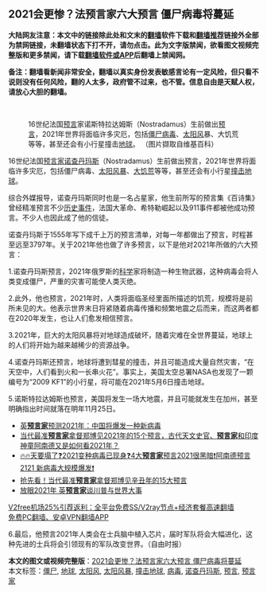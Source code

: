  <h2>2021会更惨？法预言家六大预言 僵尸病毒将蔓延</h2> <p class="notice"><b>大陆网友注意：本文中的链接除此处和文末的<a href="https://github.com/bannedbook/fanqiang" >翻墙</a>软件下载和<a href="https://github.com/killgcd/justmysocks/blob/master/README.md">翻墙推荐</a>链接外全部为禁网链接，未翻墙状态下打不开，请勿点击。此为文字版禁闻，欲看图文视频完整版和更多禁闻，请下载<a href="https://github.com/bannedbook/fanqiang">翻墙软件或APP</a>后翻墙上禁闻网。</p><p>备注：翻墙看新闻非常安全，翻墙以真实身份发表敏感言论有一定风险，但只看不说则没有任何风险，翻的人太多，政府管不过来，也不管。信息自由是天赋人权，请放心大胆的翻墙。</b></p>  <div class="entry"> <br /> <figure><figcaption class="wp-caption-text">16世纪法国<span class='wp_keywordlink'><a href="https://www.bannedbook.org/forum5/" title="预言玄学禁书下载" rel="nofollow">预言</a></span>家诺斯特拉达姆斯（Nostradamus）生前做出<a href="https://www.bannedbook.org/bnews/tag/%e9%a2%84%e8%a8%80/" class="st_tag internal_tag" rel="tag" title="标签 预言 下的日志">预言</a>，2021年世界将面临许多灾厄，包括<a href="https://www.bannedbook.org/bnews/tag/%e5%83%b5%e5%b0%b8/" class="st_tag internal_tag" rel="tag" title="标签 僵尸 下的日志">僵尸</a><a href="https://www.bannedbook.org/bnews/tag/%e7%97%85%e6%af%92/" class="st_tag internal_tag" rel="tag" title="标签 病毒 下的日志">病毒</a>、<a href="https://www.bannedbook.org/bnews/tag/%E5%A4%AA%E9%98%B3%E9%A3%8E/" class="st_tag internal_tag" rel="tag" title="标签 太阳风 下的日志">太阳风</a>暴、大饥荒等等，甚至还会有小行星撞击<a href="https://www.bannedbook.org/bnews/tag/%e5%9c%b0%e7%90%83/" class="st_tag internal_tag" rel="tag" title="标签 地球 下的日志">地球</a>。 （图片撷取自维基百科）</figcaption></figure> <p>16世纪法国<a href="https://www.bannedbook.org/bnews/tag/%e9%a2%84%e8%a8%80%e5%ae%b6/" class="st_tag internal_tag" rel="tag" title="标签 预言家 下的日志">预言家</a><a href="https://www.bannedbook.org/bnews/tag/%e8%af%ba%e6%9f%a5%e4%b8%b9%e7%8e%9b%e6%96%af/" class="st_tag internal_tag" rel="tag" title="标签 诺查丹玛斯 下的日志">诺查丹玛斯</a>（Nostradamus）生前做出预言，2021年世界将面临许多灾厄，包括僵尸病毒、<a href="https://www.bannedbook.org/bnews/tag/%E5%A4%AA%E9%98%B3%E9%A3%8E%E6%9A%B4/" class="st_tag internal_tag" rel="tag" title="标签 太阳风暴 下的日志">太阳风暴</a>、<span class='wp_keywordlink'><a href="https://www.bannedbook.org/forum2/topic255.html" title="墓碑──中国六十年代大饥荒纪实" target="_blank">大饥荒</a></span>等等，甚至还会有小行星<a href="https://www.bannedbook.org/bnews/tag/%E6%92%9E%E5%87%BB%E5%9C%B0%E7%90%83/" class="st_tag internal_tag" rel="tag" title="标签 撞击地球 下的日志">撞击地球</a>。</p> <p>综合外媒报导，诺查丹玛斯同时也是一名占星家，他生前所写的预言集《百诗集》曾经精准预言不少<span class='wp_keywordlink'><a href="https://www.bannedbook.org/forum33/" title="近代历史事件真相" target="_blank">历史事件</a></span>，法国大革命、希特勒崛起以及911事件都被他成功预言。不少人也因此成了他的信徒。</p> <p>诺查丹玛斯于1555年写下成千上万的预言清单，对每一年都做出了预言，时程甚至远至3797年。关于2021年他也做了许多预言，以下是他对2021年所做的六大预言：</p>  <p>1.诺查丹玛斯预言，2021年俄罗斯的<span class='wp_keywordlink'><a href="https://www.bannedbook.org/forum11/topic309.html" title="禁片：“科学”的棍子" target="_blank">科学</a></span>家将制造一种生物武器，这种病毒会将人类变成僵尸，严重的灾害可能使人类灭绝。</p> <p>2.此外，他也预言，2021年时，人类将面临圣经里面所描述的饥荒，规模将是前所未见的大。他表示世界末日将紧随着病毒传播和频繁地震之后而来，而这两者都在2020年发生，也让人们愈发相信预言。</p> <p>3.2021年，巨大的太阳风暴将对地球造成破坏，随着灾难在全世界蔓延，地球上的人们将开始为越来越稀少的资源战争。</p>  <p>4.诺查丹玛斯还预言，地球将遭到彗星的撞击，并且可能造成大量自然灾害，“在天空中，人们看到火和一长串火花”。事实上，美国太空总署NASA也发现了一颗编号为“2009 KF1”的小行星，将可能在2021年5月6日撞击地球。</p> <p>5.诺斯特拉达姆斯也预言，美国将发生一场大地震，并且可能就发生在加州，甚至明确指出时间就落在明年11月25日。</p> <ul class='op-related-articles' title='相关阅读'> <li><a href='https://www.bannedbook.org/bnews/cnnews/20201227/1455813.html' target='_blank'>英<b>预言家</b>预测2021年：中国将爆发一种新病毒</a></li> <li><a href='https://www.bannedbook.org/bnews/bannedvideo/20201226/1455177.html' target='_blank'>当代最准<b>预言家</b>拿督郑博见2021年的15个预言，古代天文史官、<b>预言家</b>和印度神童阿南德又是如何看2021年？</a></li> <li><a href='https://www.bannedbook.org/bnews/bannedvideo/20201224/1453880.html' target='_blank'>🔥🔥天要塌了❓2021变种病毒已现身❓4大<b>预言家</b>预言2021很黑暗❗阿南德预言2121 新病毒大规模爆发❗</a></li> <li><a href='https://www.bannedbook.org/bnews/comments/20201224/1453873.html' target='_blank'>抢先看！当代最准<b>预言家</b>拿督郑博见辛丑年的15大预言</a></li> <li><a href='https://www.bannedbook.org/bnews/comments/20201224/1453688.html' target='_blank'>放眼2021年 英<b>预言家</b>谈川普与世界大事</a></li> </ul> <p class="texttj"> <a href="https://github.com/bannedbook/fanqiang/wiki/V2ray%E6%9C%BA%E5%9C%BA" target="_blank">V2free机场25%引荐返利：全平台免费SS/V2ray节点+经济套餐高速翻墙</a><br/> <a href="https://github.com/bannedbook/fanqiang/wiki/%E7%A6%81%E9%97%BB%E7%BD%91%E5%AE%89%E5%8D%93%E7%BF%BB%E5%A2%99%E6%96%B0%E9%97%BBAPP" target="_blank">免费PC翻墙、安卓VPN翻墙APP</a></p><p>6.最后，他预言2021年人类会在士兵脑中植入芯片，届时军队将会大幅进化，这种先进的士兵将会引领现有的军队改变世界。（自由时报）</p> <a name='sharetosocial'></a>       <div><b>本文的图文或视频完整版</b>：<a href='https://www.bannedbook.org/bnews/comments/20201228/1456096.html'>2021会更惨？法预言家六大预言 僵尸病毒将蔓延</a></div>  </div><!--END ENTRY--> <div class="postfooter"> <div>本文标签：<a href="https://www.bannedbook.org/bnews/tag/%e5%83%b5%e5%b0%b8/" rel="tag">僵尸</a>, <a href="https://www.bannedbook.org/bnews/tag/%e5%9c%b0%e7%90%83/" rel="tag">地球</a>, <a href="https://www.bannedbook.org/bnews/tag/%E5%A4%AA%E9%98%B3%E9%A3%8E/" rel="tag">太阳风</a>, <a href="https://www.bannedbook.org/bnews/tag/%E5%A4%AA%E9%98%B3%E9%A3%8E%E6%9A%B4/" rel="tag">太阳风暴</a>, <a href="https://www.bannedbook.org/bnews/tag/%E6%92%9E%E5%87%BB%E5%9C%B0%E7%90%83/" rel="tag">撞击地球</a>, <a href="https://www.bannedbook.org/bnews/tag/%e7%97%85%e6%af%92/" rel="tag">病毒</a>, <a href="https://www.bannedbook.org/bnews/tag/%e8%af%ba%e6%9f%a5%e4%b8%b9%e7%8e%9b%e6%96%af/" rel="tag">诺查丹玛斯</a>, <a href="https://www.bannedbook.org/bnews/tag/%e9%a2%84%e8%a8%80/" rel="tag">预言</a>, <a href="https://www.bannedbook.org/bnews/tag/%e9%a2%84%e8%a8%80%e5%ae%b6/" rel="tag">预言家</a></div>  </div><!--END POSTFOOTER--> 